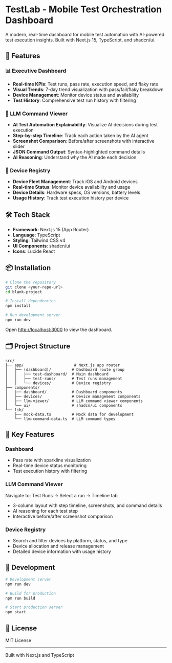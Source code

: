 # TestLab - Mobile Test Orchestration Dashboard

A modern, real-time dashboard for mobile test automation with AI-powered test execution insights. Built with Next.js 15, TypeScript, and shadcn/ui.

## 🚀 Features

### 📊 Executive Dashboard
- **Real-time KPIs**: Test runs, pass rate, execution speed, and flaky rate
- **Visual Trends**: 7-day trend visualization with pass/fail/flaky breakdown
- **Device Management**: Monitor device status and availability
- **Test History**: Comprehensive test run history with filtering

### 🤖 LLM Command Viewer
- **AI Test Automation Explainability**: Visualize AI decisions during test execution
- **Step-by-step Timeline**: Track each action taken by the AI agent
- **Screenshot Comparison**: Before/after screenshots with interactive slider
- **JSON Command Output**: Syntax-highlighted command details
- **AI Reasoning**: Understand why the AI made each decision

### 📱 Device Registry
- **Device Fleet Management**: Track iOS and Android devices
- **Real-time Status**: Monitor device availability and usage
- **Device Details**: Hardware specs, OS versions, battery levels
- **Usage History**: Track test execution history per device

## 🛠️ Tech Stack

- **Framework**: Next.js 15 (App Router)
- **Language**: TypeScript
- **Styling**: Tailwind CSS v4
- **UI Components**: shadcn/ui
- **Icons**: Lucide React

## 📦 Installation

```bash
# Clone the repository
git clone <your-repo-url>
cd blank-project

# Install dependencies
npm install

# Run development server
npm run dev
```

Open [http://localhost:3000](http://localhost:3000) to view the dashboard.

## 🗂️ Project Structure

```
src/
├── app/                      # Next.js app router
│   ├── (dashboard)/         # Dashboard route group
│   │   ├── test-dashboard/  # Main dashboard
│   │   ├── test-runs/       # Test runs management
│   │   └── devices/         # Device registry
├── components/              
│   ├── dashboard/           # Dashboard components
│   ├── devices/             # Device management components
│   ├── llm-viewer/          # LLM command viewer components
│   └── ui/                  # shadcn/ui components
└── lib/                     
    ├── mock-data.ts         # Mock data for development
    └── llm-command-data.ts  # LLM command types
```

## 🎯 Key Features

### Dashboard
- Pass rate with sparkline visualization
- Real-time device status monitoring
- Test execution history with filtering

### LLM Command Viewer
Navigate to: Test Runs → Select a run → Timeline tab
- 3-column layout with step timeline, screenshots, and command details
- AI reasoning for each test step
- Interactive before/after screenshot comparison

### Device Registry
- Search and filter devices by platform, status, and type
- Device allocation and release management
- Detailed device information with usage history

## 🔧 Development

```bash
# Development server
npm run dev

# Build for production
npm run build

# Start production server
npm start
```

## 📄 License

MIT License

---

Built with Next.js and TypeScript
